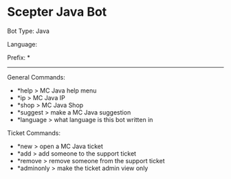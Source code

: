# Scepter Java Bot

Bot Type: Java

Language:

Prefix: *

----------

General Commands:

- *help > MC Java help menu
- *ip > MC Java IP
- *shop > MC Java Shop
- *suggest > make a MC Java suggestion
- *language > what language is this bot written in

Ticket Commands:

- *new > open a MC Java ticket
- *add > add someone to the support ticket
- *remove > remove someone from the support ticket
- *adminonly > make the ticket admin view only